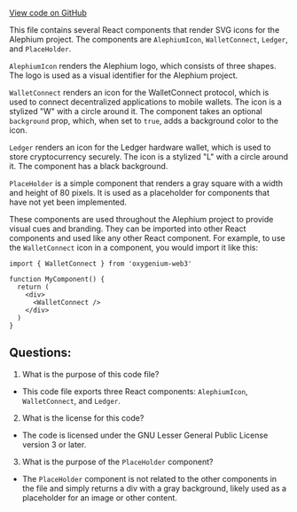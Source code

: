 [View code on GitHub](https://github.com/oxygenium/oxygenium-web3/packages/web3-react/src/assets/logos.tsx)

This file contains several React components that render SVG icons for the Alephium project. The components are `AlephiumIcon`, `WalletConnect`, `Ledger`, and `PlaceHolder`. 

`AlephiumIcon` renders the Alephium logo, which consists of three shapes. The logo is used as a visual identifier for the Alephium project.

`WalletConnect` renders an icon for the WalletConnect protocol, which is used to connect decentralized applications to mobile wallets. The icon is a stylized "W" with a circle around it. The component takes an optional `background` prop, which, when set to `true`, adds a background color to the icon.

`Ledger` renders an icon for the Ledger hardware wallet, which is used to store cryptocurrency securely. The icon is a stylized "L" with a circle around it. The component has a black background.

`PlaceHolder` is a simple component that renders a gray square with a width and height of 80 pixels. It is used as a placeholder for components that have not yet been implemented.

These components are used throughout the Alephium project to provide visual cues and branding. They can be imported into other React components and used like any other React component. For example, to use the `WalletConnect` icon in a component, you would import it like this:

```
import { WalletConnect } from 'oxygenium-web3'

function MyComponent() {
  return (
    <div>
      <WalletConnect />
    </div>
  )
}
```
## Questions: 
 1. What is the purpose of this code file?
- This code file exports three React components: `AlephiumIcon`, `WalletConnect`, and `Ledger`. 

2. What is the license for this code?
- The code is licensed under the GNU Lesser General Public License version 3 or later.

3. What is the purpose of the `PlaceHolder` component?
- The `PlaceHolder` component is not related to the other components in the file and simply returns a div with a gray background, likely used as a placeholder for an image or other content.